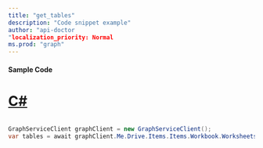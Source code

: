 ```yaml
---
title: "get_tables"
description: "Code snippet example" 
author: "api-doctor
"localization_priority: Normal
ms.prod: "graph"
--- 
```

#### Sample Code
# [C#](#tab/Csharp)

```C#

GraphServiceClient graphClient = new GraphServiceClient();
var tables = await graphClient.Me.Drive.Items.Items.Workbook.Worksheets.Worksheets.Tables.Request().GetAsync();

```
